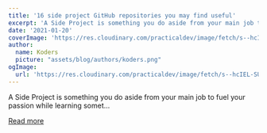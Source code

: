 ```yaml
---
title: '16 side project GitHub repositories you may find useful'
excerpt: 'A Side Project is something you do aside from your main job to fuel your passion while learning somet...'
date: '2021-01-20'
coverImage: 'https://res.cloudinary.com/practicaldev/image/fetch/s--hcIEL-SU--/c_imagga_scale,f_auto,fl_progressive,h_420,q_auto,w_1000/https://dev-to-uploads.s3.amazonaws.com/i/rw114iitgme61csqlzhh.png'
author:
  name: Koders
  picture: "assets/blog/authors/koders.png"
ogImage:
  url: 'https://res.cloudinary.com/practicaldev/image/fetch/s--hcIEL-SU--/c_imagga_scale,f_auto,fl_progressive,h_420,q_auto,w_1000/https://dev-to-uploads.s3.amazonaws.com/i/rw114iitgme61csqlzhh.png'
---
```


A Side Project is something you do aside from your main job to fuel your passion while learning somet...

[Read more](https://dev.to/atapas/16-side-project-github-repositories-you-may-find-useful-1jhn)

